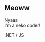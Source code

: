 ## Meoww
Nyaaa <br>
I'm a neko coder! <br>

.NET / JS <br>

<!-- [![Top Langs](https://github-readme-stats.vercel.app/api/top-langs/?username=verniy1606&layout=compact&hide=css,html)](https://github.com/anuraghazra/github-readme-stats) -->

<!--
**verniy1606/verniy1606** is a ✨ _special_ ✨ repository because its `README.md` (this file) appears on your GitHub profile.

Here are some ideas to get you started:

- 🔭 I’m currently working on ...
- 🌱 I’m currently learning ...
- 👯 I’m looking to collaborate on ...
- 🤔 I’m looking for help with ...
- 💬 Ask me about ...
- 📫 How to reach me: ...
- 😄 Pronouns: ...
- ⚡ Fun fact: ...
-->
